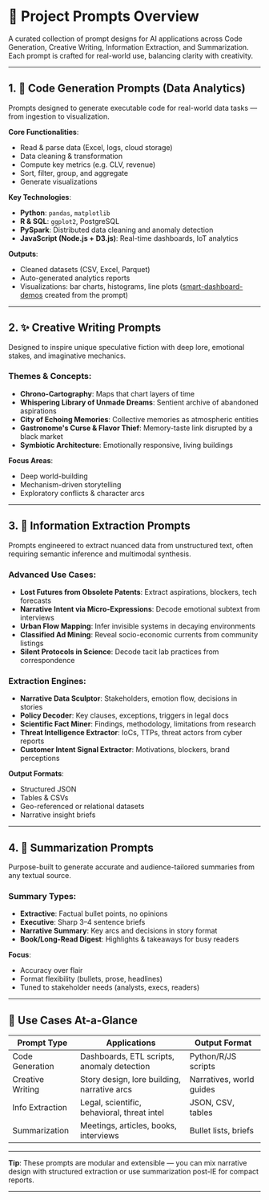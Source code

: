 # 📘 Project Prompts Overview

A curated collection of prompt designs for AI applications across Code Generation, Creative Writing, Information Extraction, and Summarization. Each prompt is crafted for real-world use, balancing clarity with creativity.

---

## 1. 🧮 Code Generation Prompts (Data Analytics)

Prompts designed to generate executable code for real-world data tasks — from ingestion to visualization.

**Core Functionalities**:
- Read & parse data (Excel, logs, cloud storage)
- Data cleaning & transformation
- Compute key metrics (e.g. CLV, revenue)
- Sort, filter, group, and aggregate
- Generate visualizations

**Key Technologies**:
- **Python**: `pandas`, `matplotlib`
- **R & SQL**: `ggplot2`, PostgreSQL
- **PySpark**: Distributed data cleaning and anomaly detection
- **JavaScript (Node.js + D3.js)**: Real-time dashboards, IoT analytics

**Outputs**:
- Cleaned datasets (CSV, Excel, Parquet)
- Auto-generated analytics reports
- Visualizations: bar charts, histograms, line plots ([smart-dashboard-demos](https://github.com/Anuj-Nagar-0910/smart-dashboard-demos) created from the prompt)

---

## 2. ✨ Creative Writing Prompts

Designed to inspire unique speculative fiction with deep lore, emotional stakes, and imaginative mechanics.

### Themes & Concepts:
- **Chrono-Cartography**: Maps that chart layers of time
- **Whispering Library of Unmade Dreams**: Sentient archive of abandoned aspirations
- **City of Echoing Memories**: Collective memories as atmospheric entities
- **Gastronome's Curse & Flavor Thief**: Memory-taste link disrupted by a black market
- **Symbiotic Architecture**: Emotionally responsive, living buildings

**Focus Areas**:
- Deep world-building  
- Mechanism-driven storytelling  
- Exploratory conflicts & character arcs

---

## 3. 🧠 Information Extraction Prompts

Prompts engineered to extract nuanced data from unstructured text, often requiring semantic inference and multimodal synthesis.

### Advanced Use Cases:
- **Lost Futures from Obsolete Patents**: Extract aspirations, blockers, tech forecasts
- **Narrative Intent via Micro-Expressions**: Decode emotional subtext from interviews
- **Urban Flow Mapping**: Infer invisible systems in decaying environments
- **Classified Ad Mining**: Reveal socio-economic currents from community listings
- **Silent Protocols in Science**: Decode tacit lab practices from correspondence

### Extraction Engines:
- **Narrative Data Sculptor**: Stakeholders, emotion flow, decisions in stories  
- **Policy Decoder**: Key clauses, exceptions, triggers in legal docs  
- **Scientific Fact Miner**: Findings, methodology, limitations from research  
- **Threat Intelligence Extractor**: IoCs, TTPs, threat actors from cyber reports  
- **Customer Intent Signal Extractor**: Motivations, blockers, brand perceptions  

**Output Formats**:
- Structured JSON  
- Tables & CSVs  
- Geo-referenced or relational datasets  
- Narrative insight briefs

---

## 4. 📝 Summarization Prompts

Purpose-built to generate accurate and audience-tailored summaries from any textual source.

### Summary Types:
- **Extractive**: Factual bullet points, no opinions
- **Executive**: Sharp 3–4 sentence briefs
- **Narrative Summary**: Key arcs and decisions in story format
- **Book/Long-Read Digest**: Highlights & takeaways for busy readers

**Focus**:
- Accuracy over flair  
- Format flexibility (bullets, prose, headlines)  
- Tuned to stakeholder needs (analysts, execs, readers)

---

## 🔧 Use Cases At-a-Glance

| Prompt Type      | Applications                                | Output Format       |
|------------------|---------------------------------------------|---------------------|
| Code Generation  | Dashboards, ETL scripts, anomaly detection  | Python/R/JS scripts |
| Creative Writing | Story design, lore building, narrative arcs | Narratives, world guides |
| Info Extraction  | Legal, scientific, behavioral, threat intel | JSON, CSV, tables   |
| Summarization    | Meetings, articles, books, interviews       | Bullet lists, briefs|

---

**Tip**: These prompts are modular and extensible — you can mix narrative design with structured extraction or use summarization post-IE for compact reports.

---
